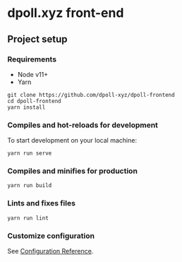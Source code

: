 # dpoll.xyz front-end

## Project setup

### Requirements

- Node v11+
- Yarn

```
git clone https://github.com/dpoll-xyz/dpoll-frontend
cd dpoll-frontend
yarn install
```

### Compiles and hot-reloads for development

To start development on your local machine:

```
yarn run serve
```

### Compiles and minifies for production

```
yarn run build
```

### Lints and fixes files

```
yarn run lint
```

### Customize configuration

See [Configuration Reference](https://cli.vuejs.org/config/).
